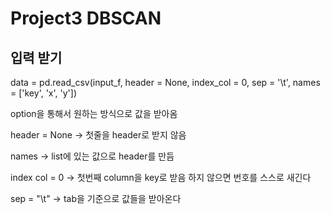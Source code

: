 # Project3 DBSCAN

<h2>입력 받기</h2>
<p>data = pd.read_csv(input_f, header = None, index_col = 0, sep = '\t', names = ['key', 'x', 'y'])</p>
<p>option을 통해서 원하는 방식으로 값을 받아옴</p>
<p>header = None -> 첫줄을 header로 받지 않음</p>
<p>names -> list에 있는 값으로 header를 만듬</p>
<p>index col = 0 -> 첫번째 column을 key로 받음 하지 않으면 번호를 스스로 새긴다</p>
<p>sep = "\t" -> tab을 기준으로 값들을 받아온다</p>
